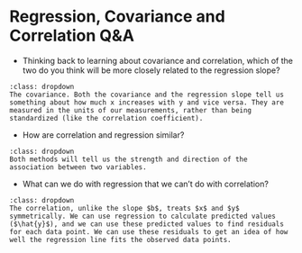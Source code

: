 # Regression, Covariance and Correlation Q&A

* Thinking back to learning about covariance and correlation, which of the two do you think will be more closely related to the regression slope?
```{admonition} Click to reveal answer
:class: dropdown
The covariance. Both the covariance and the regression slope tell us something about how much x increases with y and vice versa. They are measured in the units of our measurements, rather than being standardized (like the correlation coefficient). 
```

* How are correlation and regression similar?
```{admonition} Click to reveal answer
:class: dropdown
Both methods will tell us the strength and direction of the association between two variables.
```

* What can we do with regression that we can’t do with correlation?
```{admonition} Click to reveal answer
:class: dropdown
The correlation, unlike the slope $b$, treats $x$ and $y$ symmetrically. We can use regression to calculate predicted values ($\hat{y}$), and we can use these predicted values to find residuals for each data point. We can use these residuals to get an idea of how well the regression line fits the observed data points. 
```
